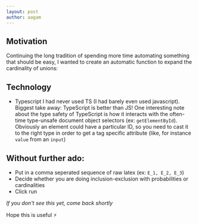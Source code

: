 ```yaml
---
layout: post
author: aagam
---
```

## Motivation
Continuing the long tradition of spending more time automating something that should be easy, I wanted to create an automatic function to expand the cardinality of unions:

## Technology
* Typescript
I had never used TS (I had barely even used javascript). Biggest take away: TypeScript is better than JS! One interesting note about the type safety of TypeScript is how it interacts with the often-time type-unsafe document object selectors (ex: `getElementById`). Obviously an element could have a particular ID, so you need to cast it to the right type in order to get a tag specific attribute (like, for instance `value` from an `input`)

## Without further ado:
* Put in a comma seperated sequence of raw latex (ex: `E_1, E_2, E_3`)
* Decide whether you are doing inclusion-exclusion with probabilities or cardinalities
* Click run

*If you don't see this yet, come back shortly*

Hope this is useful :zap: